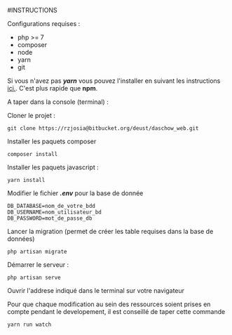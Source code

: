 #INSTRUCTIONS

Configurations requises :
 - php >= 7
 - composer
 - node
 - yarn
 - git
 
Si vous n'avez pas ***yarn*** vous pouvez l'installer en suivant les instructions
[ici.](https://yarnpkg.com/en/docs/install). C'est plus rapide que **npm**.

A taper dans la console (terminal) :

Cloner le projet : 

    git clone https://rzjosia@bitbucket.org/deust/daschow_web.git

Installer les paquets composer 

    composer install
    
Installer les paquets javascript :

    yarn install
    
Modifier le fichier ***.env*** pour la base de donnée

    DB_DATABASE=nom_de_votre_bdd
    DB_USERNAME=nom_utilisateur_bd
    DB_PASSWORD=mot_de_passe_db

Lancer la migration (permet de créer les table requises dans la base de données)
    
    php artisan migrate

Démarrer le serveur :

    php artisan serve

Ouvrir l'addrese indiqué dans le terminal sur votre navigateur

Pour que chaque modification au sein des ressources soient prises en compte pendant le developement,
il est conseillé de taper cette commande

    yarn run watch
